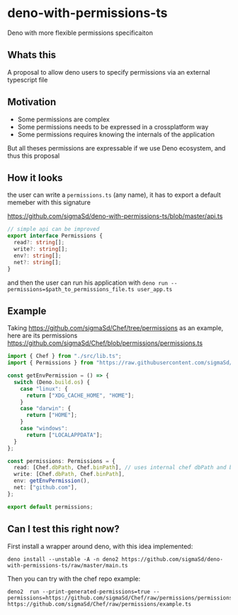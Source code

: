 # deno-with-permissions-ts
Deno with more flexible permissions specificaiton

## Whats this
A proposal to allow deno users to specify permissions via an external typescript file

## Motivation

- Some permissions are complex
- Some permissions needs to be expressed in a crossplatform way
- Some permissions requires knowing the internals of the application

But all theses permissions are expressable if we use Deno ecosystem, and thus this proposal

## How it looks

the user can write a `permissions.ts` (any name), it has to export a default memeber with this signature

https://github.com/sigmaSd/deno-with-permissions-ts/blob/master/api.ts
```ts
// simple api can be improved
export interface Permissions {
  read?: string[];
  write?: string[];
  env?: string[];
  net?: string[];
}
```
and then the user can run his application with `deno run --permissions=$path_to_permissions_file.ts user_app.ts`

## Example 

Taking https://github.com/sigmaSd/Chef/tree/permissions as an example, here are its permissions
https://github.com/sigmaSd/Chef/blob/permissions/permissions.ts
```ts
import { Chef } from "./src/lib.ts";
import { Permissions } from "https://raw.githubusercontent.com/sigmaSd/deno-with-permissions-ts/master/api.ts";

const getEnvPermission = () => {
  switch (Deno.build.os) {
    case "linux": {
      return ["XDG_CACHE_HOME", "HOME"];
    }
    case "darwin": {
      return ["HOME"];
    }
    case "windows":
      return ["LOCALAPPDATA"];
  }
};

const permissions: Permissions = {
  read: [Chef.dbPath, Chef.binPath], // uses internal chef dbPath and binPath
  write: [Chef.dbPath, Chef.binPath],
  env: getEnvPermission(),
  net: ["github.com"],
};

export default permissions;
```

## Can I test this right now?

First install a wrapper around deno, with this idea implemented:
```
deno install --unstable -A -n deno2 https://github.com/sigmaSd/deno-with-permissions-ts/raw/master/main.ts
```

Then you can try with the chef repo example:
```
deno2  run --print-generated-permissions=true --permissions=https://github.com/sigmaSd/Chef/raw/permissions/permissions.ts https://github.com/sigmaSd/Chef/raw/permissions/example.ts
```
